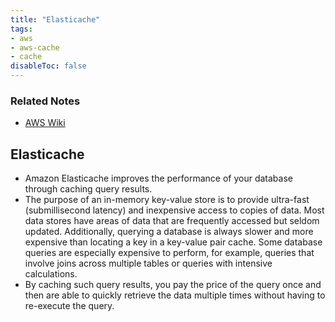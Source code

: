 ```yaml
---
title: "Elasticache"
tags:
- aws
- aws-cache
- cache
disableToc: false
---
```


### Related Notes
- [AWS Wiki](/notes/aws/aws-wiki.md)

## **Elasticache**
- Amazon Elasticache improves the performance of your database through caching query results.
- The purpose of an in-memory key-value store is to provide ultra-fast (submillisecond latency) and inexpensive access to copies of data. Most data stores have areas of data that are frequently accessed but seldom updated. Additionally, querying a database is always slower and more expensive than locating a key in a key-value pair cache. Some database queries are especially expensive to perform, for example, queries that involve joins across multiple tables or queries with intensive calculations.
- By caching such query results, you pay the price of the query once and then are able to quickly retrieve the data multiple times without having to re-execute the query.